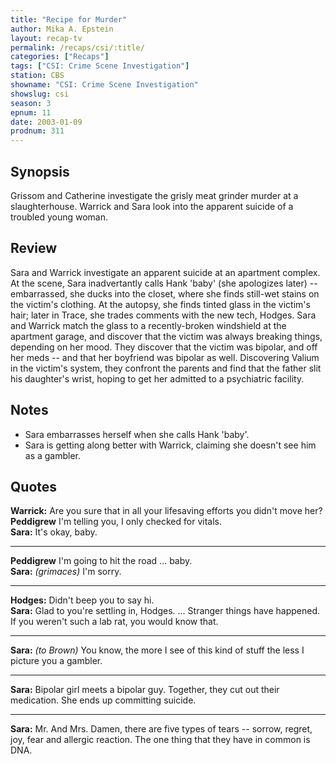 ```yaml
---
title: "Recipe for Murder"
author: Mika A. Epstein
layout: recap-tv
permalink: /recaps/csi/:title/
categories: ["Recaps"]
tags: ["CSI: Crime Scene Investigation"]
station: CBS
showname: "CSI: Crime Scene Investigation"
showslug: csi
season: 3  
epnum: 11  
date: 2003-01-09
prodnum: 311  
---
```


## Synopsis

Grissom and Catherine investigate the grisly meat grinder murder at a slaughterhouse. Warrick and Sara look into the apparent suicide of a troubled young woman.

## Review

Sara and Warrick investigate an apparent suicide at an apartment complex. At the scene, Sara inadvertantly calls Hank 'baby' (she apologizes later) -- embarrassed, she ducks into the closet, where she finds still-wet stains on the victim's clothing. At the autopsy, she finds tinted glass in the victim's hair; later in Trace, she trades comments with the new tech, Hodges. Sara and Warrick match the glass to a recently-broken windshield at the apartment garage, and discover that the victim was always breaking things, depending on her mood. They discover that the victim was bipolar, and off her meds -- and that her boyfriend was bipolar as well. Discovering Valium in the victim's system, they confront the parents and find that the father slit his daughter's wrist, hoping to get her admitted to a psychiatric facility.

## Notes

* Sara embarrasses herself when she calls Hank 'baby'.  
* Sara is getting along better with Warrick, claiming she doesn't see him as a gambler.

## Quotes

**Warrick:** Are you sure that in all your lifesaving efforts you didn't move her?  
**Peddigrew** I'm telling you, I only checked for vitals.  
**Sara:** It's okay, baby.  

- - -

**Peddigrew** I'm going to hit the road ... baby.  
**Sara:** _(grimaces)_ I'm sorry.  

- - -

**Hodges:** Didn't beep you to say hi.  
**Sara:** Glad to you're settling in, Hodges. ... Stranger things have happened. If you weren't such a lab rat, you would know that.  

- - -

**Sara:** _(to Brown)_ You know, the more I see of this kind of stuff the less I picture you a gambler.

- - -

**Sara:** Bipolar girl meets a bipolar guy. Together, they cut out their medication. She ends up committing suicide.

- - -

**Sara:** Mr. And Mrs. Damen, there are five types of tears -- sorrow, regret, joy, fear and allergic reaction. The one thing that they have in common is DNA.
